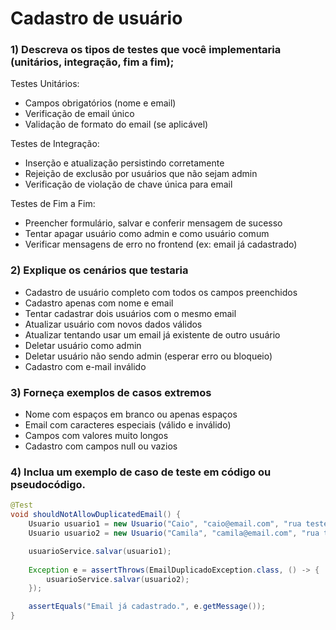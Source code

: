 # Cadastro de usuário

### 1) Descreva os tipos de testes que você implementaria (unitários, integração, fim a fim);

Testes Unitários:
- Campos obrigatórios (nome e email)
- Verificação de email único
- Validação de formato do email (se aplicável)

Testes de Integração:
- Inserção e atualização persistindo corretamente
- Rejeição de exclusão por usuários que não sejam admin
- Verificação de violação de chave única para email

Testes de Fim a Fim:
- Preencher formulário, salvar e conferir mensagem de sucesso
- Tentar apagar usuário como admin e como usuário comum
- Verificar mensagens de erro no frontend (ex: email já cadastrado)

### 2) Explique os cenários que testaria
- Cadastro de usuário completo com todos os campos preenchidos
- Cadastro apenas com nome e email 
- Tentar cadastrar dois usuários com o mesmo email
- Atualizar usuário com novos dados válidos
- Atualizar tentando usar um email já existente de outro usuário
- Deletar usuário como admin
- Deletar usuário não sendo admin (esperar erro ou bloqueio)
- Cadastro com e-mail inválido

### 3) Forneça exemplos de casos extremos

- Nome com espaços em branco ou apenas espaços
- Email com caracteres especiais (válido e inválido)
- Campos com valores muito longos
- Cadastro com campos null ou vazios

### 4) Inclua um exemplo de caso de teste em código ou pseudocódigo.

```java
@Test
void shouldNotAllowDuplicatedEmail() {
    Usuario usuario1 = new Usuario("Caio", "caio@email.com", "rua teste", "123");
    Usuario usuario2 = new Usuario("Camila", "camila@email.com", "rua teste", "456");

    usuarioService.salvar(usuario1);
    
    Exception e = assertThrows(EmailDuplicadoException.class, () -> {
        usuarioService.salvar(usuario2);
    });

    assertEquals("Email já cadastrado.", e.getMessage());
}
```